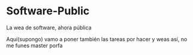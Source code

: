 # Software-Public
La wea de software, ahora pública

Aquí(supongo) vamo a poner también las tareas por hacer y weas así, no me funes master porfa

